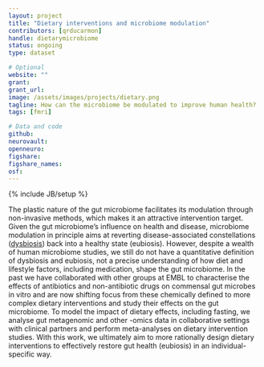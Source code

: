 ```yaml
---
layout: project
title: "Dietary interventions and microbiome modulation"
contributors: [qrducarmon]
handle: dietarymicrobiome
status: ongoing
type: dataset

# Optional
website: ""
grant:
grant_url:
image: /assets/images/projects/dietary.png
tagline: How can the microbiome be modulated to improve human health?
tags: [fmri]

# Data and code
github:
neurovault:
openneuro:
figshare:
figshare_names:
osf:
---
```

{% include JB/setup %}

The plastic nature of the gut microbiome facilitates its modulation through non-invasive methods, which makes it an attractive intervention target. Given the gut microbiome’s influence on health and disease, microbiome modulation in principle aims at reverting disease-associated constellations ([dysbiosis](/projects/gut-dysbiosis-disease-association)) back into a healthy state (eubiosis). However, despite a wealth of human microbiome studies, we still do not have a quantitative definition of dysbiosis and eubiosis, not a precise understanding of how diet and lifestyle factors, including medication, shape the gut microbiome. In the past we have collaborated with other groups at EMBL to characterise the effects of antibiotics and non-antibiotic drugs on commensal gut microbes in vitro and are now shifting focus from these chemically defined to more complex dietary interventions and study their effects on the gut microbiome. To model the impact of dietary effects, including fasting, we analyse gut metagenomic and other -omics data in collaborative settings with clinical partners and perform meta-analyses on dietary intervention studies. With this work, we ultimately aim to more rationally design dietary interventions to effectively restore gut health (eubiosis) in an individual-specific way.

